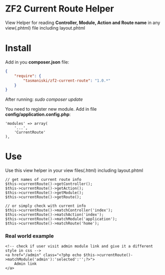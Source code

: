# ZF2 Current Route Helper
View Helper for reading **Controller, Module, Action and Route name** in any view(.phtml) file including layout.phtml

# Install

Add in you **composer.json** file:

```json
{
    "require": {
        "tasmaniski/zf2-current-route": "1.0.*"
    }
}
```
After running: *sudo composer update* 

You need to register new module. Add in file **config/application.config.php**: 

```
'modules' => array(
    '...',
    'CurrentRoute'
),
```

# Use
Use this view helper in your view files(.html) including layout.phtml
```
// get names of current route info
$this->currentRoute()->getController();
$this->currentRoute()->getAction();
$this->currentRoute()->getModule();
$this->currentRoute()->getRoute();

// or simply check with current info
$this->currentRoute()->matchController('index');
$this->currentRoute()->matchAction('index');
$this->currentRoute()->matchModule('application');
$this->currentRoute()->matchRoute('home');
```

### Real world example
```
<!-- check if user visit admin module link and give it a different style in css -->
<a href="/admin" class="<?php echo $this->currentRoute()->matchModule('admin'):'selected':'';?>">
    Admin link
</a>
```


